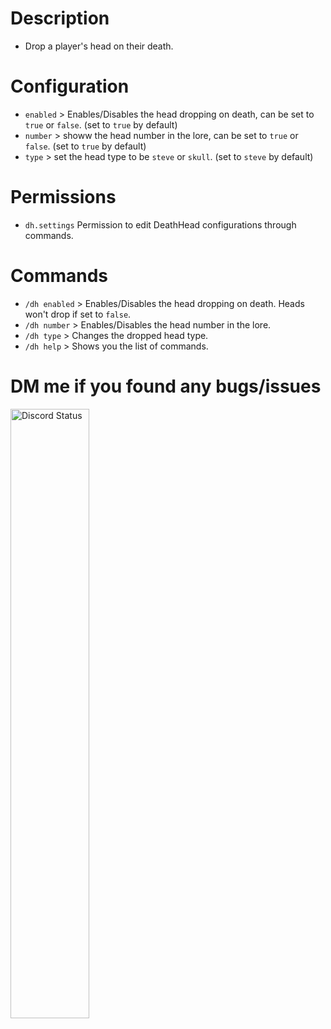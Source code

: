 # Description
- Drop a player's head on their death.

# Configuration
- `enabled` > Enables/Disables the head dropping on death, can be set to `true` or `false`. (set to `true` by default)
- `number` > showw the head number in the lore, can be set to `true` or `false`. (set to `true` by default)
- `type` > set the head type to be `steve` or `skull`. (set to `steve` by default)

# Permissions
- `dh.settings` Permission to edit DeathHead configurations through commands.

# Commands
- `/dh enabled` > Enables/Disables the head dropping on death. Heads won't drop if set to `false`.
- `/dh number` > Enables/Disables the head number in the lore.
- `/dh type` > Changes the dropped head type.
- `/dh help` > Shows you the list of commands.

# DM me if you found any bugs/issues
<a href="https://discord.com/users/949243866576465950" target="_blank">
	<img width="50%" align="center" alt="Discord Status" src="https://lanyard.cnrad.dev/api/949243866576465950">
</a>

